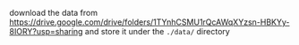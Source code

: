 download the data from https://drive.google.com/drive/folders/1TYnhCSMU1rQcAWqXYzsn-HBKYy-8IORY?usp=sharing and store it under the `./data/` directory
